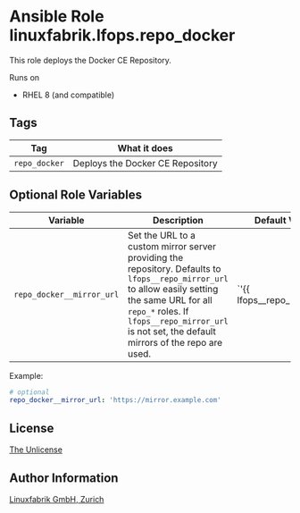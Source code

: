# Ansible Role linuxfabrik.lfops.repo_docker

This role deploys the Docker CE Repository.

Runs on

* RHEL 8 (and compatible)


## Tags

| Tag           | What it does                     |
| ---           | ------------                     |
| `repo_docker` | Deploys the Docker CE Repository |


## Optional Role Variables

| Variable | Description | Default Value |
| -------- | ----------- | ------------- |
| `repo_docker__mirror_url` | Set the URL to a custom mirror server providing the repository. Defaults to `lfops__repo_mirror_url` to allow easily setting the same URL for all `repo_*` roles. If `lfops__repo_mirror_url` is not set, the default mirrors of the repo are used. | `'{{ lfops__repo_mirror_url | default("") }}'` |

Example:
```yaml
# optional
repo_docker__mirror_url: 'https://mirror.example.com'
```


## License

[The Unlicense](https://unlicense.org/)


## Author Information

[Linuxfabrik GmbH, Zurich](https://www.linuxfabrik.ch)
